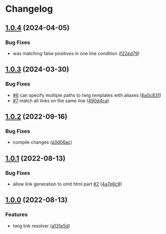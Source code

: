 # Changelog

## [1.0.4](https://github.com/Chaxwell/vscode-extension-twigLinkResolver/compare/v1.0.3...v1.0.4) (2024-04-05)


### Bug Fixes

* was matching false positives in one line condition ([f22ed79](https://github.com/Chaxwell/vscode-extension-twigLinkResolver/commit/f22ed7930e33bb83bae23dc1b8494ba3485921e1))

## [1.0.3](https://github.com/Chaxwell/vscode-extension-twigLinkResolver/compare/v1.0.2...v1.0.3) (2024-03-30)


### Bug Fixes

* [#6](https://github.com/Chaxwell/vscode-extension-twigLinkResolver/issues/6) can specify multiple paths to twig templates with aliases ([6a0c831](https://github.com/Chaxwell/vscode-extension-twigLinkResolver/commit/6a0c8312272311b28dc3b8c3eb2d1c41a3e77a8b))
* [#7](https://github.com/Chaxwell/vscode-extension-twigLinkResolver/issues/7) match all links on the same line ([490d4ca](https://github.com/Chaxwell/vscode-extension-twigLinkResolver/commit/490d4cacfb8832bd46d37b086f979f9840e8fdf4))

## [1.0.2](https://github.com/Chaxwell/vscode-extension-twigLinkResolver/compare/1.0.1...v1.0.2) (2022-09-16)


### Bug Fixes

* compile changes ([a3d06ac](https://github.com/Chaxwell/vscode-extension-twigLinkResolver/commit/a3d06ac09b9337ed012b05db8a6f99ad9fbb516f))

## [1.0.1](https://github.com/Chaxwell/vscode-extension-twigLinkResolver/compare/1.0.0...1.0.1) (2022-08-13)


### Bug Fixes

* allow link generation to omit html part [#2](https://github.com/Chaxwell/vscode-extension-twigLinkResolver/issues/2) ([4a7e6c9](https://github.com/Chaxwell/vscode-extension-twigLinkResolver/commit/4a7e6c91c0e53a71c941201737e02ef566e39456))


## [1.0.0](https://github.com/Chaxwell/vscode-extension-twigLinkResolver/compare/782590b...1.0.0) (2022-08-13)


### Features

* twig link resolver ([a131e5d](https://github.com/Chaxwell/vscode-extension-twigLinkResolver/commit/a131e5d32e7b7c9ea6923b995c0932de7580b906))
